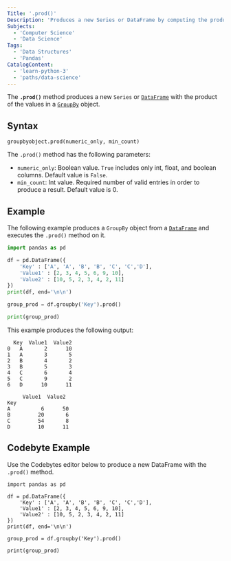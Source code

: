 ```yaml
---
Title: '.prod()'
Description: 'Produces a new Series or DataFrame by computing the product of the values within the group.'
Subjects:
  - 'Computer Science'
  - 'Data Science'
Tags:
  - 'Data Structures'
  - 'Pandas'
CatalogContent:
  - 'learn-python-3'
  - 'paths/data-science'
---
```


The **`.prod()`** method produces a new `Series` or [`DataFrame`](https://www.codecademy.com/resources/docs/pandas/dataframe) with the product of the values in a [`GroupBy`](https://www.codecademy.com/resources/docs/pandas/groupby) object.

## Syntax

```pseudo
groupbyobject.prod(numeric_only, min_count)
```

The `.prod()` method has the following parameters:

- `numeric_only`: Boolean value. `True` includes only int, float, and boolean columns. Default value is `False`.
- `min_count`: Int value. Required number of valid entries in order to produce a result. Default value is 0.

## Example

The following example produces a `GroupBy` object from a [`DataFrame`](https://www.codecademy.com/resources/docs/pandas/dataframe) and executes the `.prod()` method on it.

```py
import pandas as pd

df = pd.DataFrame({
    'Key' : ['A', 'A', 'B', 'B', 'C', 'C','D'],
    'Value1' : [2, 3, 4, 5, 6, 9, 10],
    'Value2' : [10, 5, 2, 3, 4, 2, 11]
})
print(df, end='\n\n')

group_prod = df.groupby('Key').prod()

print(group_prod)
```

This example produces the following output:

```shell
  Key  Value1  Value2
0   A       2      10
1   A       3       5
2   B       4       2
3   B       5       3
4   C       6       4
5   C       9       2
6   D      10      11

     Value1  Value2
Key                  
A          6      50
B         20       6
C         54       8
D         10      11
```

## Codebyte Example

Use the Codebytes editor below to produce a new DataFrame with the `.prod()` method.
```codebyte/py
import pandas as pd

df = pd.DataFrame({
    'Key' : ['A', 'A', 'B', 'B', 'C', 'C','D'],
    'Value1' : [2, 3, 4, 5, 6, 9, 10],
    'Value2' : [10, 5, 2, 3, 4, 2, 11]
})
print(df, end='\n\n')

group_prod = df.groupby('Key').prod()

print(group_prod)
```